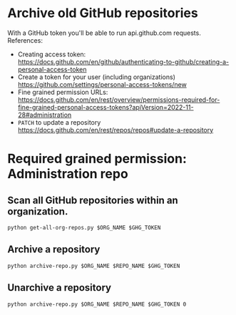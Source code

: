# Archive old GitHub repositories

With a GitHub token you'll be able to run api.github.com requests.  
References:
 - Creating access token: https://docs.github.com/en/github/authenticating-to-github/creating-a-personal-access-token
 - Create a token for your user (including organizations) https://github.com/settings/personal-access-tokens/new
 - Fine grained permission URLs: https://docs.github.com/en/rest/overview/permissions-required-for-fine-grained-personal-access-tokens?apiVersion=2022-11-28#administration
 - `PATCH` to update a repository https://docs.github.com/en/rest/repos/repos#update-a-repository

# Required grained permission: Administration repo

## Scan all GitHub repositories within an organization.  

```
python get-all-org-repos.py $ORG_NAME $GHG_TOKEN
```

## Archive a repository

```
python archive-repo.py $ORG_NAME $REPO_NAME $GHG_TOKEN
```

## Unarchive a repository

```
python archive-repo.py $ORG_NAME $REPO_NAME $GHG_TOKEN 0
```
